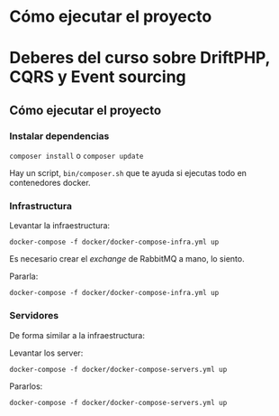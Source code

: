 # Cómo ejecutar el proyecto

# Deberes del curso sobre DriftPHP, CQRS y Event sourcing

## Cómo ejecutar el proyecto

### Instalar dependencias

`composer install` o `composer update`

Hay un script, `bin/composer.sh` que te ayuda si ejecutas todo en contenedores docker.

### Infrastructura

Levantar la infraestructura:

```
docker-compose -f docker/docker-compose-infra.yml up
```

Es necesario crear el *exchange* de RabbitMQ a mano, lo siento.

Pararla:

```
docker-compose -f docker/docker-compose-infra.yml up
```

### Servidores

De forma similar a la infraestructura:

Levantar los server:

```
docker-compose -f docker/docker-compose-servers.yml up
```

Pararlos:

```
docker-compose -f docker/docker-compose-servers.yml up
```
